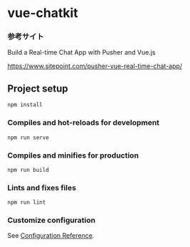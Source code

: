 # vue-chatkit

### 参考サイト
Build a Real-time Chat App with Pusher and Vue.js

https://www.sitepoint.com/pusher-vue-real-time-chat-app/


## Project setup
```
npm install
```

### Compiles and hot-reloads for development
```
npm run serve
```

### Compiles and minifies for production
```
npm run build
```

### Lints and fixes files
```
npm run lint
```

### Customize configuration
See [Configuration Reference](https://cli.vuejs.org/config/).
